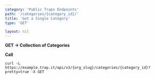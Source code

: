 ```yaml
---
category: 'Public Traps Endpoints'
path: '/categories/{category_id}/'
title: 'Get a Single Category'
type: 'GET'

layout: nil
---
```


**GET -> Collection of Categories**

**Call**

    curl -L https://example.trap.it/api/v3/{org_slug}/categories/{category_id}?pretty=true -X GET